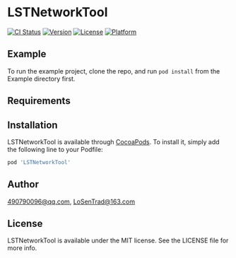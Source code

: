 # LSTNetworkTool

[![CI Status](https://img.shields.io/travis/490790096@qq.com/LSTNetworkTool.svg?style=flat)](https://travis-ci.org/490790096@qq.com/LSTNetworkTool)
[![Version](https://img.shields.io/cocoapods/v/LSTNetworkTool.svg?style=flat)](https://cocoapods.org/pods/LSTNetworkTool)
[![License](https://img.shields.io/cocoapods/l/LSTNetworkTool.svg?style=flat)](https://cocoapods.org/pods/LSTNetworkTool)
[![Platform](https://img.shields.io/cocoapods/p/LSTNetworkTool.svg?style=flat)](https://cocoapods.org/pods/LSTNetworkTool)

## Example

To run the example project, clone the repo, and run `pod install` from the Example directory first.

## Requirements

## Installation

LSTNetworkTool is available through [CocoaPods](https://cocoapods.org). To install
it, simply add the following line to your Podfile:

```ruby
pod 'LSTNetworkTool'
```

## Author

490790096@qq.com, LoSenTrad@163.com

## License

LSTNetworkTool is available under the MIT license. See the LICENSE file for more info.
